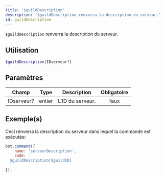 ```yaml
---
title: '$guildDescription'
description: '$guildDescription renverra la description du serveur.'
id: guildDescription
---
```


`$guildDescription` renverra la description du serveur.

## Utilisation

```php
$guildDescription[IDserveur?]
```

## Paramètres

| Champ      | Type   | Description      | Obligatoire |
| ---------- | ------ | ---------------- |:-----------:|
| IDserveur? | entier | L'ID du serveur. |    faux     |

## Exemple(s)

Ceci renverra la description du serveur dans lequel la commande est exécutée:

```javascript
bot.command({
    name: 'serveurDescription',
    code: `
  $guildDescription[$guildID]
  `
});
```

